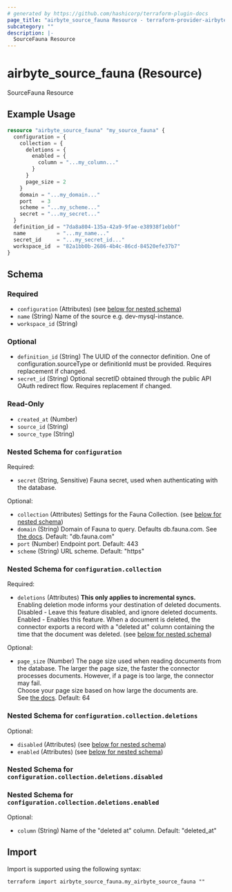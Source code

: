 ```yaml
---
# generated by https://github.com/hashicorp/terraform-plugin-docs
page_title: "airbyte_source_fauna Resource - terraform-provider-airbyte"
subcategory: ""
description: |-
  SourceFauna Resource
---
```


# airbyte_source_fauna (Resource)

SourceFauna Resource

## Example Usage

```terraform
resource "airbyte_source_fauna" "my_source_fauna" {
  configuration = {
    collection = {
      deletions = {
        enabled = {
          column = "...my_column..."
        }
      }
      page_size = 2
    }
    domain = "...my_domain..."
    port   = 3
    scheme = "...my_scheme..."
    secret = "...my_secret..."
  }
  definition_id = "7da8a804-135a-42a9-9fae-e38938f1ebbf"
  name          = "...my_name..."
  secret_id     = "...my_secret_id..."
  workspace_id  = "82a1bb0b-2686-4b4c-86cd-84520efe37b7"
}
```

<!-- schema generated by tfplugindocs -->
## Schema

### Required

- `configuration` (Attributes) (see [below for nested schema](#nestedatt--configuration))
- `name` (String) Name of the source e.g. dev-mysql-instance.
- `workspace_id` (String)

### Optional

- `definition_id` (String) The UUID of the connector definition. One of configuration.sourceType or definitionId must be provided. Requires replacement if changed.
- `secret_id` (String) Optional secretID obtained through the public API OAuth redirect flow. Requires replacement if changed.

### Read-Only

- `created_at` (Number)
- `source_id` (String)
- `source_type` (String)

<a id="nestedatt--configuration"></a>
### Nested Schema for `configuration`

Required:

- `secret` (String, Sensitive) Fauna secret, used when authenticating with the database.

Optional:

- `collection` (Attributes) Settings for the Fauna Collection. (see [below for nested schema](#nestedatt--configuration--collection))
- `domain` (String) Domain of Fauna to query. Defaults db.fauna.com. See <a href=https://docs.fauna.com/fauna/current/learn/understanding/region_groups#how-to-use-region-groups>the docs</a>. Default: "db.fauna.com"
- `port` (Number) Endpoint port. Default: 443
- `scheme` (String) URL scheme. Default: "https"

<a id="nestedatt--configuration--collection"></a>
### Nested Schema for `configuration.collection`

Required:

- `deletions` (Attributes) <b>This only applies to incremental syncs.</b> <br>
Enabling deletion mode informs your destination of deleted documents.<br>
Disabled - Leave this feature disabled, and ignore deleted documents.<br>
Enabled - Enables this feature. When a document is deleted, the connector exports a record with a "deleted at" column containing the time that the document was deleted. (see [below for nested schema](#nestedatt--configuration--collection--deletions))

Optional:

- `page_size` (Number) The page size used when reading documents from the database. The larger the page size, the faster the connector processes documents. However, if a page is too large, the connector may fail. <br>
Choose your page size based on how large the documents are. <br>
See <a href="https://docs.fauna.com/fauna/current/learn/understanding/types#page">the docs</a>.
Default: 64

<a id="nestedatt--configuration--collection--deletions"></a>
### Nested Schema for `configuration.collection.deletions`

Optional:

- `disabled` (Attributes) (see [below for nested schema](#nestedatt--configuration--collection--deletions--disabled))
- `enabled` (Attributes) (see [below for nested schema](#nestedatt--configuration--collection--deletions--enabled))

<a id="nestedatt--configuration--collection--deletions--disabled"></a>
### Nested Schema for `configuration.collection.deletions.disabled`


<a id="nestedatt--configuration--collection--deletions--enabled"></a>
### Nested Schema for `configuration.collection.deletions.enabled`

Optional:

- `column` (String) Name of the "deleted at" column. Default: "deleted_at"

## Import

Import is supported using the following syntax:

```shell
terraform import airbyte_source_fauna.my_airbyte_source_fauna ""
```
